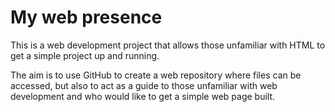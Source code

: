 # My web presence
This is a web development project that allows those unfamiliar with HTML to get a simple project up and running.

The aim is to use GitHub to create a web repository where files can be accessed, but also to act as a guide to 
those unfamiliar with web development and who would like to get a simple web page built.
